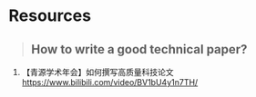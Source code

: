 # Resources

> ## How to write a good technical paper?
1. 【青源学术年会】如何撰写高质量科技论文 https://www.bilibili.com/video/BV1bU4y1n7TH/
